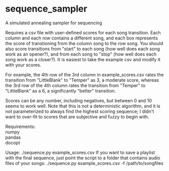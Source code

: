 # sequence_sampler
A simulated annealing sampler for sequencing

Requires a csv file with user-defined scores for each song transition. Each column and 
each row contains a different song, and each box represents the score of transtioning 
from the column song to the row song. You should also score transitions from "start"
to each song (how well does each song work as an opener?), and from each song to "stop"
(how well does each song work as a closer?). It is easiest to take the example csv and 
modify it with your scores.  

For example, the 4th row of the 3rd column in example_scores.csv rates
the transition from "LittleBlank" to "Temper" as 3, a moderate score,
whereas the 3rd row of the 4th column rates the transition from "Temper"
to "LittleBlank" as a 6, a significantly "better" transition.

Scores can be any number, including negatives, but between 0 and 10 seems to work well.
Note that this is not a deterministic algorithm, and it is not
parameterized to always find the highest scoring sequence; I didn't want
to over-fit to scores that are subjective and fuzzy to begin with.

Requirements:  
numpy  
pandas  
docopt

Usage:
./sequence.py example_scores.csv
If you want to save a playlist with the final sequence, just point the
script to a folder that contains audio files of your songs:
./sequence.py example_scores.csv -f /path/to/songfiles
